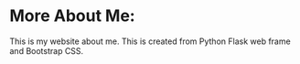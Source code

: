 # More About Me:

This is my website about me. This is created from Python Flask web frame and Bootstrap CSS.
